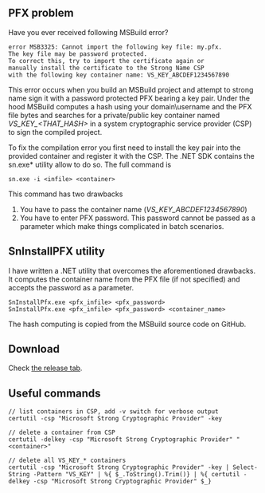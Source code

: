 ## PFX problem

Have you ever received following MSBuild error?
```
error MSB3325: Cannot import the following key file: my.pfx. 
The key file may be password protected. 
To correct this, try to import the certificate again or 
manually install the certificate to the Strong Name CSP 
with the following key container name: VS_KEY_ABCDEF1234567890
```
This error occurs when you build an MSBuild project and attempt to strong name sign it with a password protected PFX bearing a key pair. Under the hood MSBuild computes a hash using your domain\username and the PFX file bytes and searches for a private/public key container named *VS_KEY_\<THAT_HASH\>* in a system cryptographic service provider (CSP) to sign the compiled project.

To fix the compilation error you first need to install the key pair into the provided container and register it with the CSP. The .NET SDK contains the sn.exe* utility allow to do so. The full command is 
```
sn.exe -i <infile> <container>
```
This command has two drawbacks 

 1.  You have  to pass the container name (*VS_KEY_ABCDEF1234567890*)
 2. You have to enter PFX password. This password cannot be passed as a parameter which make things complicated in batch scenarios.

## SnInstallPFX utility
I have written a .NET utility that overcomes the aforementioned drawbacks. It computes the container name from the PFX file (if not specified) and accepts the password as a parameter.

```
SnInstallPfx.exe <pfx_infile> <pfx_password>
SnInstallPfx.exe <pfx_infile> <pfx_password> <container_name>
```
The hash computing is copied from the MSBuild source code on GitHub.

## Download 
Check [the release tab](https://github.com/honzajscz/SnInstallPfx/releases).

## Useful commands

```
// list containers in CSP, add -v switch for verbose output
certutil -csp "Microsoft Strong Cryptographic Provider" -key

// delete a container from CSP
certutil -delkey -csp "Microsoft Strong Cryptographic Provider" "<container>"

// delete all VS_KEY_* containers 
certutil -csp "Microsoft Strong Cryptographic Provider" -key | Select-String -Pattern "VS_KEY" | %{ $_.ToString().Trim()} | %{ certutil -delkey -csp "Microsoft Strong Cryptographic Provider" $_}
```
